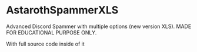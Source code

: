 # AstarothSpammerXLS
Advanced Discord Spammer with multiple options (new version XLS). MADE FOR EDUCATIONAL PURPOSE ONLY.

With full source code inside of it
